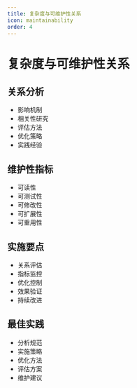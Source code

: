 ```yaml
---
title: 复杂度与可维护性关系
icon: maintainability
order: 4
---
```


# 复杂度与可维护性关系

## 关系分析
- 影响机制
- 相关性研究
- 评估方法
- 优化策略
- 实践经验

## 维护性指标
- 可读性
- 可测试性
- 可修改性
- 可扩展性
- 可重用性

## 实施要点
- 关系评估
- 指标监控
- 优化控制
- 效果验证
- 持续改进

## 最佳实践
- 分析规范
- 实施策略
- 优化方法
- 评估方案
- 维护建议
